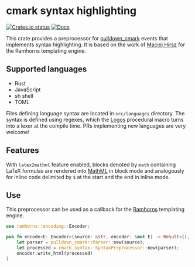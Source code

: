 # cmark syntax highlighting
[![Crates.io status](https://badgen.net/crates/v/cmark-syntax)](https://crates.io/crates/cmark-syntax)
[![Docs](https://docs.rs/cmark-syntax/badge.svg)](https://docs.rs/cmark-syntax)

This crate provides a preprocessor for [pulldown_cmark](https://docs.rs/pulldown_cmark)
events that implements syntax highlighting.
It is based on the work of [Maciej Hirsz](https://maciej.codes) for the Ramhorns templating
engine.

## Supported languages
* Rust
* JavaScript
* sh shell
* TOML

Files defining language syntax are located in `src/languages` directory.
The syntax is defined using regexes, which the [Logos](https://docs.rs/logos) procedural
macro turns into a lexer at the compile time.
PRs implementing new languages are very welcome!

## Features
With `latex2mathml` feature enabled, blocks denoted by `math` containing LaTeX formulas
are rendered into [MathML](https://developer.mozilla.org/docs/Web/MathML) in block mode
and analogously for inline code delimited by `$` at the start and the end in inline mode.

## Use
This preprocessor can be used as a callback for the [Ramhorns](https://docs.rs/ramhorns)
templating engine.
```rust
use ramhorns::encoding::Encoder;

pub fn encode<E: Encoder>(source: &str, encoder: &mut E) -> Result<(), E::Error> {
    let parser = pulldown_cmark::Parser::new(source);
    let processed = cmark_syntax::SyntaxPreprocessor::new(parser);
    encoder.write_html(processed)
}
```
